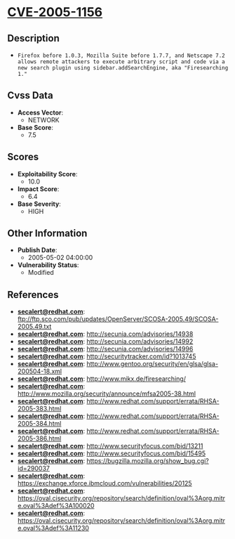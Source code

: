 
# [CVE-2005-1156](https://cve.mitre.org/cgi-bin/cvename.cgi?name=CVE-2005-1156)

## Description

- `Firefox before 1.0.3, Mozilla Suite before 1.7.7, and Netscape 7.2 allows remote attackers to execute arbitrary script and code via a new search plugin using sidebar.addSearchEngine, aka "Firesearching 1."`

## Cvss Data

- **Access Vector**:
  - NETWORK
- **Base Score**:
  - 7.5

## Scores

- **Exploitability Score**:
  - 10.0
- **Impact Score**:
  - 6.4
- **Base Severity**:
  - HIGH

## Other Information

- **Publish Date**:
  - 2005-05-02 04:00:00
- **Vulnerability Status**:
  - Modified

## References

- **secalert@redhat.com**: ftp://ftp.sco.com/pub/updates/OpenServer/SCOSA-2005.49/SCOSA-2005.49.txt
- **secalert@redhat.com**: http://secunia.com/advisories/14938
- **secalert@redhat.com**: http://secunia.com/advisories/14992
- **secalert@redhat.com**: http://secunia.com/advisories/14996
- **secalert@redhat.com**: http://securitytracker.com/id?1013745
- **secalert@redhat.com**: http://www.gentoo.org/security/en/glsa/glsa-200504-18.xml
- **secalert@redhat.com**: http://www.mikx.de/firesearching/
- **secalert@redhat.com**: http://www.mozilla.org/security/announce/mfsa2005-38.html
- **secalert@redhat.com**: http://www.redhat.com/support/errata/RHSA-2005-383.html
- **secalert@redhat.com**: http://www.redhat.com/support/errata/RHSA-2005-384.html
- **secalert@redhat.com**: http://www.redhat.com/support/errata/RHSA-2005-386.html
- **secalert@redhat.com**: http://www.securityfocus.com/bid/13211
- **secalert@redhat.com**: http://www.securityfocus.com/bid/15495
- **secalert@redhat.com**: https://bugzilla.mozilla.org/show_bug.cgi?id=290037
- **secalert@redhat.com**: https://exchange.xforce.ibmcloud.com/vulnerabilities/20125
- **secalert@redhat.com**: https://oval.cisecurity.org/repository/search/definition/oval%3Aorg.mitre.oval%3Adef%3A100020
- **secalert@redhat.com**: https://oval.cisecurity.org/repository/search/definition/oval%3Aorg.mitre.oval%3Adef%3A11230
